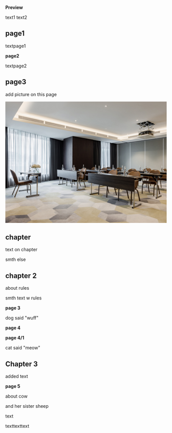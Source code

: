 **Preview**

text1
text2

## page1

textpage1

**page2**

textpage2

## page3 
add picture on this page

![pic](image.jpg)

## **chapter**

text on chapter

smth else

## **chapter 2**
about rules

smth text w rules

**page 3**

dog said "wuff"

**page 4**

**page 4/1**

cat said "meow"

## **Chapter 3**
added text

**page 5**

about cow

and her sister sheep

text

texttexttext
